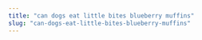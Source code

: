 ```yaml
---
title: "can dogs eat little bites blueberry muffins"
slug: "can-dogs-eat-little-bites-blueberry-muffins"
---
```


